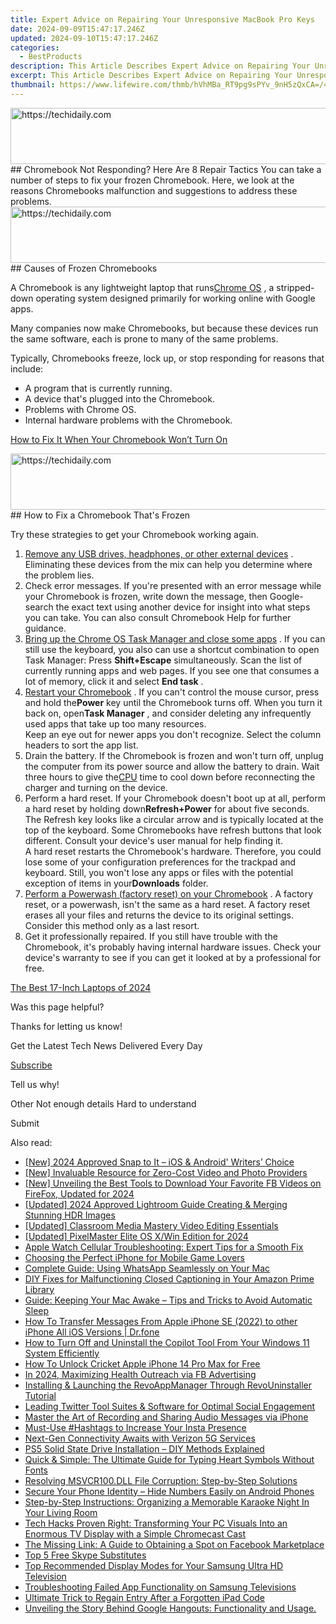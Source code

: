 ```yaml
---
title: Expert Advice on Repairing Your Unresponsive MacBook Pro Keys
date: 2024-09-09T15:47:17.246Z
updated: 2024-09-10T15:47:17.246Z
categories:
  - BestProducts
description: This Article Describes Expert Advice on Repairing Your Unresponsive MacBook Pro Keys
excerpt: This Article Describes Expert Advice on Repairing Your Unresponsive MacBook Pro Keys
thumbnail: https://www.lifewire.com/thmb/hVhMBa_RT9pg9sPYv_9nH5zQxCA=/400x300/filters:no_upscale():max_bytes(150000):strip_icc():format(webp)/macbookkeyboarddoesntwork-bce5ae119176465f8a1353121aa8ffa9.JPG
---
```


<!-- affiliate ads begin -->
<a href="https://ephamedtechinc.pxf.io/c/5597632/2137228/26400" target="_top" id="2137228">
  <img src="//a.impactradius-go.com/display-ad/26400-2137228" border="0" alt="https://techidaily.com" width="728" height="90"/>
</a>
<img height="0" width="0" src="https://ephamedtechinc.pxf.io/i/5597632/2137228/26400" style="position:absolute;visibility:hidden;" border="0" />
<!-- affiliate ads end -->
## Chromebook Not Responding? Here Are 8 Repair Tactics
 You can take a number of steps to fix your frozen Chromebook. Here, we look at the reasons Chromebooks malfunction and suggestions to address these problems.

<!-- affiliate ads begin -->
<a href="https://appsumo.8odi.net/c/5597632/2130886/7443" target="_top" id="2130886">
  <img src="//a.impactradius-go.com/display-ad/7443-2130886" border="0" alt="https://techidaily.com" width="728" height="90"/>
</a>
<img height="0" width="0" src="https://appsumo.8odi.net/i/5597632/2130886/7443" style="position:absolute;visibility:hidden;" border="0" />
<!-- affiliate ads end -->
## Causes of Frozen Chromebooks

 A Chromebook is any lightweight laptop that runs[Chrome OS](https://www.lifewire.com/google-chrome-os-1616448) , a stripped-down operating system designed primarily for working online with Google apps.

 Many companies now make Chromebooks, but because these devices run the same software, each is prone to many of the same problems.

 Typically, Chromebooks freeze, lock up, or stop responding for reasons that include:

* A program that is currently running.
* A device that's plugged into the Chromebook.
* Problems with Chrome OS.
* Internal hardware problems with the Chromebook.

[How to Fix It When Your Chromebook Won’t Turn On](https://www.lifewire.com/fix-a-chromebook-that-wont-turn-on-4802489)

<!-- affiliate ads begin -->
<a href="https://ephamedtechinc.pxf.io/c/5597632/2136612/26400" target="_top" id="2136612">
  <img src="//a.impactradius-go.com/display-ad/26400-2136612" border="0" alt="https://techidaily.com" width="728" height="90"/>
</a>
<img height="0" width="0" src="https://ephamedtechinc.pxf.io/i/5597632/2136612/26400" style="position:absolute;visibility:hidden;" border="0" />
<!-- affiliate ads end -->
## How to Fix a Chromebook That's Frozen

 Try these strategies to get your Chromebook working again.

1. [Remove any USB drives, headphones, or other external devices](https://www.lifewire.com/eject-flash-drive-from-chromebook-4782831) . Eliminating these devices from the mix can help you determine where the problem lies.
2. Check error messages. If you're presented with an error message while your Chromebook is frozen, write down the message, then Google-search the exact text using another device for insight into what steps you can take. You can also consult Chromebook Help for further guidance.
3. [Bring up the Chrome OS Task Manager and close some apps](https://www.lifewire.com/google-chrome-task-manager-4103619) . If you can still use the keyboard, you also can use a shortcut combination to open Task Manager: Press **Shift+Escape** simultaneously. Scan the list of currently running apps and web pages. If you see one that consumes a lot of memory, click it and select **End task** .
4. [Restart your Chromebook](https://www.lifewire.com/how-to-restart-a-chromebook-4771931) . If you can't control the mouse cursor, press and hold the**Power** key until the Chromebook turns off. When you turn it back on, open**Task Manager** , and consider deleting any infrequently used apps that take up too many resources.  
 Keep an eye out for newer apps you don't recognize. Select the column headers to sort the app list.
5. Drain the battery. If the Chromebook is frozen and won't turn off, unplug the computer from its power source and allow the battery to drain. Wait three hours to give the[CPU](https://www.lifewire.com/what-is-a-cpu-2618150) time to cool down before reconnecting the charger and turning on the device.
6. Perform a hard reset. If your Chromebook doesn't boot up at all, perform a hard reset by holding down**Refresh+Power** for about five seconds.  
 The Refresh key looks like a circular arrow and is typically located at the top of the keyboard. Some Chromebooks have refresh buttons that look different. Consult your device's user manual for help finding it.  
 A hard reset restarts the Chromebook's hardware. Therefore, you could lose some of your configuration preferences for the trackpad and keyboard. Still, you won't lose any apps or files with the potential exception of items in your**Downloads** folder.
7. [Perform a Powerwash (factory reset) on your Chromebook](https://www.lifewire.com/how-to-powerwash-chromebook-4687496) . A factory reset, or a powerwash, isn't the same as a hard reset. A factory reset erases all your files and returns the device to its original settings.  
Consider this method only as a last resort.
8. Get it professionally repaired. If you still have trouble with the Chromebook, it's probably having internal hardware issues. Check your device's warranty to see if you can get it looked at by a professional for free.

[The Best 17-Inch Laptops of 2024](https://www.lifewire.com/best-17-inch-laptops-832683)

Was this page helpful?

Thanks for letting us know!

 Get the Latest Tech News Delivered Every Day

[Subscribe](https://www.lifewire.com/#)

Tell us why!

 Other  Not enough details  Hard to understand

 Submit

<ins class="adsbygoogle"
     style="display:block"
     data-ad-format="autorelaxed"
     data-ad-client="ca-pub-7571918770474297"
     data-ad-slot="1223367746"></ins>



<ins class="adsbygoogle"
     style="display:block"
     data-ad-client="ca-pub-7571918770474297"
     data-ad-slot="8358498916"
     data-ad-format="auto"
     data-full-width-responsive="true"></ins>

<span class="atpl-alsoreadstyle">Also read:</span>
<div><ul>
<li><a href="https://vp-tips.techidaily.com/new-2024-approved-snap-to-it-ios-and-android-writers-choice/"><u>[New] 2024 Approved  Snap to It – iOS & Android' Writers’ Choice</u></a></li>
<li><a href="https://facebook-video-footage.techidaily.com/new-invaluable-resource-for-zero-cost-video-and-photo-providers/"><u>[New] Invaluable Resource for Zero-Cost Video and Photo Providers</u></a></li>
<li><a href="https://facebook-videos.techidaily.com/new-unveiling-the-best-tools-to-download-your-favorite-fb-videos-on-firefox-updated-for-2024/"><u>[New] Unveiling the Best Tools to Download Your Favorite FB Videos on FireFox, Updated for 2024</u></a></li>
<li><a href="https://article-helps.techidaily.com/updated-2024-approved-lightroom-guide-creating-and-merging-stunning-hdr-images/"><u>[Updated] 2024 Approved  Lightroom Guide  Creating & Merging Stunning HDR Images</u></a></li>
<li><a href="https://extra-lessons.techidaily.com/updated-classroom-media-mastery-video-editing-essentials/"><u>[Updated] Classroom Media Mastery  Video Editing Essentials</u></a></li>
<li><a href="https://screen-sharing-recording.techidaily.com/updated-pixelmaster-elite-os-xwin-edition-for-2024/"><u>[Updated] PixelMaster Elite  OS X/Win Edition for 2024</u></a></li>
<li><a href="https://tech-renaissance.techidaily.com/apple-watch-cellular-troubleshooting-expert-tips-for-a-smooth-fix/"><u>Apple Watch Cellular Troubleshooting: Expert Tips for a Smooth Fix</u></a></li>
<li><a href="https://tech-renaissance.techidaily.com/choosing-the-perfect-iphone-for-mobile-game-lovers/"><u>Choosing the Perfect iPhone for Mobile Game Lovers</u></a></li>
<li><a href="https://tech-renaissance.techidaily.com/complete-guide-using-whatsapp-seamlessly-on-your-mac/"><u>Complete Guide: Using WhatsApp Seamlessly on Your Mac</u></a></li>
<li><a href="https://tech-renaissance.techidaily.com/diy-fixes-for-malfunctioning-closed-captioning-in-your-amazon-prime-library/"><u>DIY Fixes for Malfunctioning Closed Captioning in Your Amazon Prime Library</u></a></li>
<li><a href="https://tech-renaissance.techidaily.com/guide-keeping-your-mac-awake-tips-and-tricks-to-avoid-automatic-sleep/"><u>Guide: Keeping Your Mac Awake – Tips and Tricks to Avoid Automatic Sleep</u></a></li>
<li><a href="https://iphone-transfer.techidaily.com/how-to-transfer-messages-from-apple-iphone-se-2022-to-other-iphone-all-ios-versions-drfone-by-drfone-transfer-from-ios/"><u>How To Transfer Messages From Apple iPhone SE (2022) to other iPhone All iOS Versions | Dr.fone</u></a></li>
<li><a href="https://tech-renaissance.techidaily.com/how-to-turn-off-and-uninstall-the-copilot-tool-from-your-windows-11-system-efficiently/"><u>How to Turn Off and Uninstall the Copilot Tool From Your Windows 11 System Efficiently</u></a></li>
<li><a href="https://sim-unlock.techidaily.com/how-to-unlock-cricket-apple-iphone-14-pro-max-for-free-by-drfone-ios/"><u>How To Unlock Cricket Apple iPhone 14 Pro Max for Free</u></a></li>
<li><a href="https://extra-approaches.techidaily.com/in-2024-maximizing-health-outreach-via-fb-advertising/"><u>In 2024, Maximizing Health Outreach via FB Advertising</u></a></li>
<li><a href="https://win-forum.techidaily.com/installing-and-launching-the-revoappmanager-through-revouninstaller-tutorial/"><u>Installing & Launching the RevoAppManager Through RevoUninstaller Tutorial</u></a></li>
<li><a href="https://tech-renaissance.techidaily.com/leading-twitter-tool-suites-and-software-for-optimal-social-engagement/"><u>Leading Twitter Tool Suites & Software for Optimal Social Engagement</u></a></li>
<li><a href="https://tech-renaissance.techidaily.com/master-the-art-of-recording-and-sharing-audio-messages-via-iphone/"><u>Master the Art of Recording and Sharing Audio Messages via iPhone</u></a></li>
<li><a href="https://tech-renaissance.techidaily.com/must-use-hashtags-to-increase-your-insta-presence/"><u>Must-Use #Hashtags to Increase Your Insta Presence</u></a></li>
<li><a href="https://tech-renaissance.techidaily.com/next-gen-connectivity-awaits-with-verizon-5g-services/"><u>Next-Gen Connectivity Awaits with Verizon 5G Services</u></a></li>
<li><a href="https://tech-renaissance.techidaily.com/ps5-solid-state-drive-installation-diy-methods-explained/"><u>PS5 Solid State Drive Installation – DIY Methods Explained</u></a></li>
<li><a href="https://tech-renaissance.techidaily.com/quick-and-simple-the-ultimate-guide-for-typing-heart-symbols-without-fonts/"><u>Quick & Simple: The Ultimate Guide for Typing Heart Symbols Without Fonts</u></a></li>
<li><a href="https://tech-renaissance.techidaily.com/resolving-msvcr100dll-file-corruption-step-by-step-solutions/"><u>Resolving MSVCR100.DLL File Corruption: Step-by-Step Solutions</u></a></li>
<li><a href="https://tech-renaissance.techidaily.com/secure-your-phone-identity-hide-numbers-easily-on-android-phones/"><u>Secure Your Phone Identity – Hide Numbers Easily on Android Phones</u></a></li>
<li><a href="https://tech-renaissance.techidaily.com/step-by-step-instructions-organizing-a-memorable-karaoke-night-in-your-living-room/"><u>Step-by-Step Instructions: Organizing a Memorable Karaoke Night In Your Living Room</u></a></li>
<li><a href="https://tech-renaissance.techidaily.com/tech-hacks-proven-right-transforming-your-pc-visuals-into-an-enormous-tv-display-with-a-simple-chromecast-cast/"><u>Tech Hacks Proven Right: Transforming Your PC Visuals Into an Enormous TV Display with a Simple Chromecast Cast</u></a></li>
<li><a href="https://tech-renaissance.techidaily.com/the-missing-link-a-guide-to-obtaining-a-spot-on-facebook-marketplace/"><u>The Missing Link: A Guide to Obtaining a Spot on Facebook Marketplace</u></a></li>
<li><a href="https://tech-renaissance.techidaily.com/top-5-free-skype-substitutes/"><u>Top 5 Free Skype Substitutes</u></a></li>
<li><a href="https://tech-renaissance.techidaily.com/top-recommended-display-modes-for-your-samsung-ultra-hd-television/"><u>Top Recommended Display Modes for Your Samsung Ultra HD Television</u></a></li>
<li><a href="https://tech-renaissance.techidaily.com/1722869439318-troubleshooting-failed-app-functionality-on-samsung-televisions/"><u>Troubleshooting Failed App Functionality on Samsung Televisions</u></a></li>
<li><a href="https://tech-renaissance.techidaily.com/ultimate-trick-to-regain-entry-after-a-forgotten-ipad-code/"><u>Ultimate Trick to Regain Entry After a Forgotten iPad Code</u></a></li>
<li><a href="https://tech-renaissance.techidaily.com/unveiling-the-story-behind-google-hangouts-functionality-and-usage/"><u>Unveiling the Story Behind Google Hangouts: Functionality and Usage.</u></a></li>
</ul></div>
